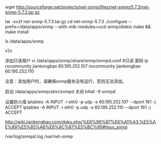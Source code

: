 wget http://sourceforge.net/projects/net-snmp/files/net-snmp/5.7.3/net-snmp-5.7.3.tar.gz

tar -xvzf net-snmp-5.7.3.tar.gz
cd net-snmp-5.7.3
./configure --prefix=/data/apps/snmp --with-mib-modules=ucd-snmp/diskio
make && make install

ls /data/apps/snmp

v2c

添加只读用户
vi /data/apps/snmp/share/snmp/snmpd.conf
#只读		密码		ip
rocommunity jiankongbao 60.195.252.107
rocommunity jiankongbao 60.195.252.110

注意：添加用户时，请确保snmp服务没有运行，否则无法添加。 

启动
/data/apps/snmp/sbin/snmpd
关闭
killall -9 snmpd

设置防火墙
iptables -A INPUT -i eth0 -p udp -s 60.195.252.107 --dport 161 -j ACCEPT
iptables -A INPUT -i eth0 -p udp -s 60.195.252.110 --dport 161 -j ACCEPT


http://wiki.jiankongbao.com/doku.php/%E6%96%87%E6%A1%A3:%E5%AE%89%E5%85%A8%E6%8C%87%E5%BC%95#linux_snmp

/var/log/snmpd.log
/var/net-snmp